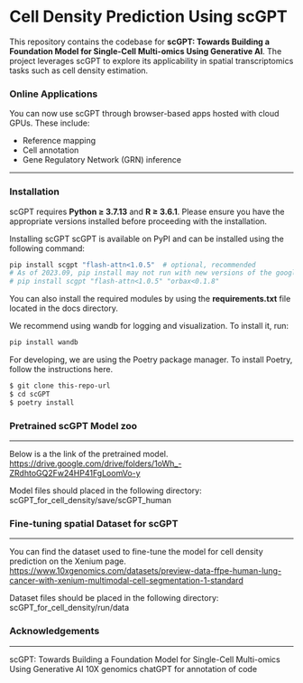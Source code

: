 # Cell Density Prediction Using scGPT

This repository contains the codebase for **scGPT: Towards Building a Foundation Model for Single-Cell Multi-omics Using Generative AI**. The project leverages scGPT to explore its applicability in spatial transcriptomics tasks such as cell density estimation.

### Online Applications
You can now use scGPT through browser-based apps hosted with cloud GPUs. These include:
- Reference mapping
- Cell annotation
- Gene Regulatory Network (GRN) inference

---

### Installation

scGPT requires **Python ≥ 3.7.13** and **R ≥ 3.6.1**. Please ensure you have the appropriate versions installed before proceeding with the installation.

Installing scGPT
scGPT is available on PyPI and can be installed using the following command:
```bash
pip install scgpt "flash-attn<1.0.5"  # optional, recommended
# As of 2023.09, pip install may not run with new versions of the google orbax package, if you encounter related issues, please use the following command instead:
# pip install scgpt "flash-attn<1.0.5" "orbax<0.1.8"
```
You can also install the required modules by using the **requirements.txt** file located in the docs directory.

We recommend using wandb for logging and visualization. To install it, run:
```python
pip install wandb
```

For developing, we are using the Poetry package manager. To install Poetry, follow the instructions here.

```bash
$ git clone this-repo-url
$ cd scGPT
$ poetry install
```
### Pretrained scGPT Model zoo

---

Below is a the link of the pretrained model. 
https://drive.google.com/drive/folders/1oWh_-ZRdhtoGQ2Fw24HP41FgLoomVo-y

Model files should placed in the following directory:
scGPT_for_cell_density/save/scGPT_human
### Fine-tuning spatial Dataset for scGPT 

---

You can find the dataset used to fine-tune the model for cell density prediction on the Xenium page.
https://www.10xgenomics.com/datasets/preview-data-ffpe-human-lung-cancer-with-xenium-multimodal-cell-segmentation-1-standard

Dataset files should be placed in the following directory:
scGPT_for_cell_density/run/data

### Acknowledgements
---
scGPT: Towards Building a Foundation Model for Single-Cell Multi-omics Using Generative AI
10X genomics
chatGPT for annotation of code

